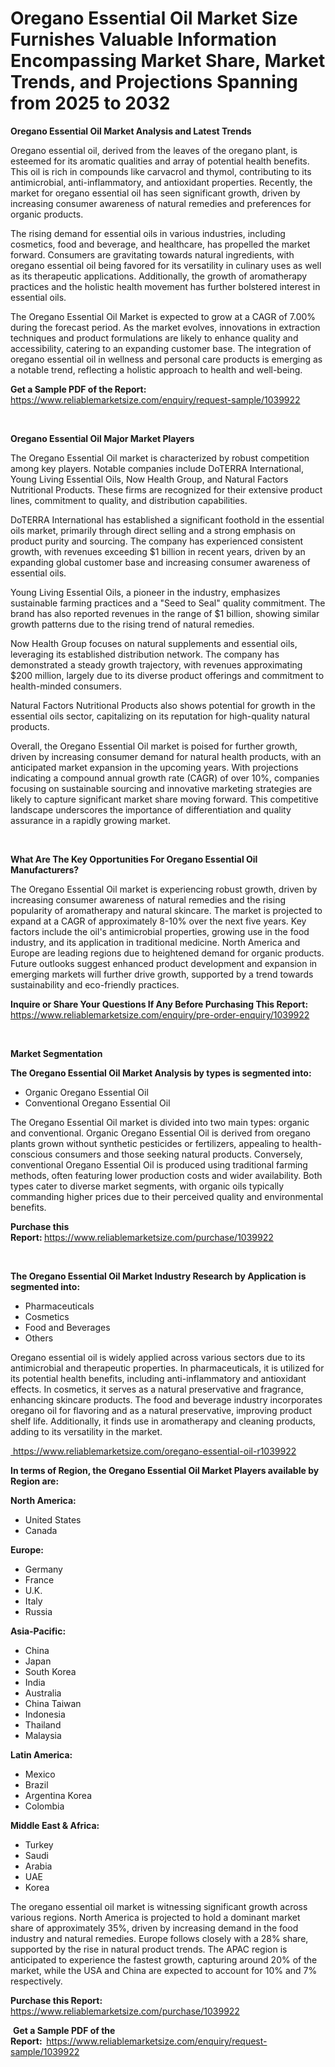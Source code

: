 <p><h1>Oregano Essential Oil Market Size Furnishes Valuable Information Encompassing Market Share, Market Trends, and Projections Spanning from 2025 to 2032</h1></p><p><strong>Oregano Essential Oil Market Analysis and Latest Trends</strong></p>
<p><p>Oregano essential oil, derived from the leaves of the oregano plant, is esteemed for its aromatic qualities and array of potential health benefits. This oil is rich in compounds like carvacrol and thymol, contributing to its antimicrobial, anti-inflammatory, and antioxidant properties. Recently, the market for oregano essential oil has seen significant growth, driven by increasing consumer awareness of natural remedies and preferences for organic products.</p><p>The rising demand for essential oils in various industries, including cosmetics, food and beverage, and healthcare, has propelled the market forward. Consumers are gravitating towards natural ingredients, with oregano essential oil being favored for its versatility in culinary uses as well as its therapeutic applications. Additionally, the growth of aromatherapy practices and the holistic health movement has further bolstered interest in essential oils.</p><p>The Oregano Essential Oil Market is expected to grow at a CAGR of 7.00% during the forecast period. As the market evolves, innovations in extraction techniques and product formulations are likely to enhance quality and accessibility, catering to an expanding customer base. The integration of oregano essential oil in wellness and personal care products is emerging as a notable trend, reflecting a holistic approach to health and well-being.</p></p>
<p><strong>Get a Sample PDF of the Report:&nbsp;</strong> <a href="https://www.reliablemarketsize.com/enquiry/request-sample/1039922?utm_campaign=3270&utm_medium=2&utm_source=Github&utm_content=ia&utm_term=19042025&utm_id=oregano-essential-oil">https://www.reliablemarketsize.com/enquiry/request-sample/1039922</a></p>
<p>&nbsp;</p>
<p><strong>Oregano Essential Oil Major Market Players</strong></p>
<p><p>The Oregano Essential Oil market is characterized by robust competition among key players. Notable companies include DoTERRA International, Young Living Essential Oils, Now Health Group, and Natural Factors Nutritional Products. These firms are recognized for their extensive product lines, commitment to quality, and distribution capabilities.</p><p>DoTERRA International has established a significant foothold in the essential oils market, primarily through direct selling and a strong emphasis on product purity and sourcing. The company has experienced consistent growth, with revenues exceeding $1 billion in recent years, driven by an expanding global customer base and increasing consumer awareness of essential oils.</p><p>Young Living Essential Oils, a pioneer in the industry, emphasizes sustainable farming practices and a "Seed to Seal" quality commitment. The brand has also reported revenues in the range of $1 billion, showing similar growth patterns due to the rising trend of natural remedies.</p><p>Now Health Group focuses on natural supplements and essential oils, leveraging its established distribution network. The company has demonstrated a steady growth trajectory, with revenues approximating $200 million, largely due to its diverse product offerings and commitment to health-minded consumers.</p><p>Natural Factors Nutritional Products also shows potential for growth in the essential oils sector, capitalizing on its reputation for high-quality natural products.</p><p>Overall, the Oregano Essential Oil market is poised for further growth, driven by increasing consumer demand for natural health products, with an anticipated market expansion in the upcoming years. With projections indicating a compound annual growth rate (CAGR) of over 10%, companies focusing on sustainable sourcing and innovative marketing strategies are likely to capture significant market share moving forward. This competitive landscape underscores the importance of differentiation and quality assurance in a rapidly growing market.</p></p>
<p>&nbsp;</p>
<p><strong>What Are The Key Opportunities For Oregano Essential Oil Manufacturers?</strong></p>
<p><p>The Oregano Essential Oil market is experiencing robust growth, driven by increasing consumer awareness of natural remedies and the rising popularity of aromatherapy and natural skincare. The market is projected to expand at a CAGR of approximately 8-10% over the next five years. Key factors include the oil's antimicrobial properties, growing use in the food industry, and its application in traditional medicine. North America and Europe are leading regions due to heightened demand for organic products. Future outlooks suggest enhanced product development and expansion in emerging markets will further drive growth, supported by a trend towards sustainability and eco-friendly practices.</p></p>
<p><strong>Inquire or Share Your Questions If Any Before Purchasing This Report:</strong> <a href="https://www.reliablemarketsize.com/enquiry/pre-order-enquiry/1039922?utm_campaign=3270&utm_medium=2&utm_source=Github&utm_content=ia&utm_term=19042025&utm_id=oregano-essential-oil">https://www.reliablemarketsize.com/enquiry/pre-order-enquiry/1039922</a></p>
<p>&nbsp;</p>
<p><strong>Market Segmentation</strong></p>
<p><strong>The Oregano Essential Oil Market Analysis by types is segmented into:</strong></p>
<p><ul><li>Organic Oregano Essential Oil</li><li>Conventional Oregano Essential Oil</li></ul></p>
<p><p>The Oregano Essential Oil market is divided into two main types: organic and conventional. Organic Oregano Essential Oil is derived from oregano plants grown without synthetic pesticides or fertilizers, appealing to health-conscious consumers and those seeking natural products. Conversely, conventional Oregano Essential Oil is produced using traditional farming methods, often featuring lower production costs and wider availability. Both types cater to diverse market segments, with organic oils typically commanding higher prices due to their perceived quality and environmental benefits.</p></p>
<p><strong>Purchase this Report:&nbsp;</strong><a href="https://www.reliablemarketsize.com/purchase/1039922?utm_campaign=3270&utm_medium=2&utm_source=Github&utm_content=ia&utm_term=19042025&utm_id=oregano-essential-oil">https://www.reliablemarketsize.com/purchase/1039922</a></p>
<p>&nbsp;</p>
<p><strong>The Oregano Essential Oil Market Industry Research by Application is segmented into:</strong></p>
<p><ul><li>Pharmaceuticals</li><li>Cosmetics</li><li>Food and Beverages</li><li>Others</li></ul></p>
<p><p>Oregano essential oil is widely applied across various sectors due to its antimicrobial and therapeutic properties. In pharmaceuticals, it is utilized for its potential health benefits, including anti-inflammatory and antioxidant effects. In cosmetics, it serves as a natural preservative and fragrance, enhancing skincare products. The food and beverage industry incorporates oregano oil for flavoring and as a natural preservative, improving product shelf life. Additionally, it finds use in aromatherapy and cleaning products, adding to its versatility in the market.</p></p>
<p><a href="https://www.reliablemarketsize.com/oregano-essential-oil-r1039922?utm_campaign=3270&utm_medium=2&utm_source=Github&utm_content=ia&utm_term=19042025&utm_id=oregano-essential-oil">&nbsp;https://www.reliablemarketsize.com/oregano-essential-oil-r1039922</a></p>
<p><strong>In terms of Region, the Oregano Essential Oil Market Players available by Region are:</strong></p>
<p>
    <p> <strong> North America: </strong>
        <ul>
            <li>United States</li>
            <li>Canada</li>
        </ul>
        </p> 
    <p> <strong> Europe: </strong>
        <ul>
            <li>Germany</li>
            <li>France</li>
            <li>U.K.</li>
            <li>Italy</li>
            <li>Russia</li>
        </ul>
        </p> 
    <p> <strong> Asia-Pacific: </strong>
        <ul>
            <li>China</li>
            <li>Japan</li>
            <li>South Korea</li>
            <li>India</li>
            <li>Australia</li>
            <li>China Taiwan</li>
            <li>Indonesia</li>
            <li>Thailand</li>
            <li>Malaysia</li>
        </ul>
        </p> 
    <p> <strong> Latin America: </strong>
        <ul>
            <li>Mexico</li>
            <li>Brazil</li>
            <li>Argentina Korea</li>
            <li>Colombia</li>
        </ul>
        </p> 
    <p> <strong> Middle East & Africa: </strong>
        <ul>
            <li>Turkey</li>
            <li>Saudi</li>
            <li>Arabia</li>
            <li>UAE</li>
            <li>Korea</li>
        </ul>
    </p>
    </p>
<p><p>The oregano essential oil market is witnessing significant growth across various regions. North America is projected to hold a dominant market share of approximately 35%, driven by increasing demand in the food industry and natural remedies. Europe follows closely with a 28% share, supported by the rise in natural product trends. The APAC region is anticipated to experience the fastest growth, capturing around 20% of the market, while the USA and China are expected to account for 10% and 7% respectively.</p></p>
<p><strong>Purchase this Report: </strong><a href="https://www.reliablemarketsize.com/purchase/1039922?utm_campaign=3270&utm_medium=2&utm_source=Github&utm_content=ia&utm_term=19042025&utm_id=oregano-essential-oil">https://www.reliablemarketsize.com/purchase/1039922</a></p>
<p>&nbsp;<strong>Get a Sample PDF of the Report:&nbsp;&nbsp;</strong><a href="https://www.reliablemarketsize.com/enquiry/request-sample/1039922?utm_campaign=3270&utm_medium=2&utm_source=Github&utm_content=ia&utm_term=19042025&utm_id=oregano-essential-oil">https://www.reliablemarketsize.com/enquiry/request-sample/1039922</a></p>
<p><strong></strong></p>
<p><p></p><p></p><p></p></p>